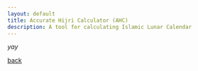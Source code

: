 ```yaml
---
layout: default
title: Accurate Hijri Calculator (AHC)
description: A tool for calculating Islamic Lunar Calendar
---
```


_yay_

[back](./)
